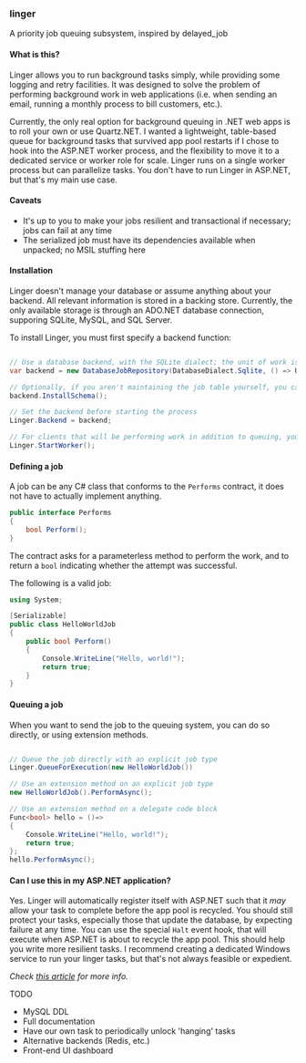 ### linger
A priority job queuing subsystem, inspired by delayed_job

#### What is this?
Linger allows you to run background tasks simply, while providing some logging and retry facilities.
It was designed to solve the problem of performing background work in web applications (i.e. when
sending an email, running a monthly process to bill customers, etc.). 

Currently, the only real option for background queuing in .NET web apps is to roll your own or use Quartz.NET.
I wanted a lightweight, table-based queue for background tasks that survived app pool restarts if I chose
to hook into the ASP.NET worker process, and the flexibility to move it to a dedicated service or worker
role for scale. Linger runs on a single worker process but can parallelize tasks. You don't have to run
Linger in ASP.NET, but that's my main use case.

#### Caveats
- It's up to you to make your jobs resilient and transactional if necessary; jobs can fail at any time
- The serialized job must have its dependencies available when unpacked; no MSIL stuffing here

#### Installation

Linger doesn't manage your database or assume anything about your backend. All relevant information is
stored in a backing store. Currently, the only available storage is through an ADO.NET database connection,
supporing SQLite, MySQL, and SQL Server.

To install Linger, you must first specify a backend function:
```csharp

// Use a database backend, with the SQLite dialect; the unit of work is any method providing an IDbConnection
var backend = new DatabaseJobRepository(DatabaseDialect.Sqlite, () => UnitOfWork.Current);

// Optionally, if you aren't maintaining the job table yourself, you can issue table creation commands with a helper
backend.InstallSchema();

// Set the backend before starting the process
Linger.Backend = backend;

// For clients that will be performing work in addition to queuing, you must start and stop the worker thread
Linger.StartWorker();
```

#### Defining a job
A job can be any C# class that conforms to the `Performs` contract, it does not have to actually implement anything.

```csharp
public interface Performs
{
	bool Perform();
}
```

The contract asks for a parameterless method to perform the work, and to return a `bool` indicating whether the
attempt was successful.

The following is a valid job:

```csharp
using System;

[Serializable]
public class HelloWorldJob
{
    public bool Perform()
    {
        Console.WriteLine("Hello, world!");
        return true;
    }
}
```

#### Queuing a job

When you want to send the job to the queuing system, you can do so directly, or using extension methods.

```csharp

// Queue the job directly with an explicit job type
Linger.QueueForExecution(new HelloWorldJob())

// Use an extension method on an explicit job type
new HelloWorldJob().PerformAsync();

// Use an extension method on a delegate code block
Func<bool> hello = ()=>
{
    Console.WriteLine("Hello, world!");
    return true;
};
hello.PerformAsync();
```

#### Can I use this in my ASP.NET application?
Yes. Linger will automatically register itself with ASP.NET such that it _may_ allow your task to complete
before the app pool is recycled. You should still protect your tasks, especially those that update the
database, by expecting failure at any time. You can use the special `Halt` event hook, that will execute
when ASP.NET is about to recycle the app pool. This should help you write more resilient tasks. I recommend 
creating a dedicated Windows service to run your linger tasks, but that's not always feasible or expedient.

_Check [this article](http://haacked.com/archive/2011/10/16/the-dangers-of-implementing-recurring-background-tasks-in-asp-net.aspx) for more info._


TODO
- MySQL DDL
- Full documentation
- Have our own task to periodically unlock 'hanging' tasks
- Alternative backends (Redis, etc.)
- Front-end UI dashboard
